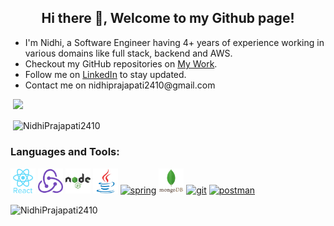 <h2 align="center">Hi there 👋, Welcome to my Github page!</h2>
<ul>
  <li>I'm Nidhi</a>, a Software Engineer having 4+ years of experience working in various domains like full stack, backend and AWS.</li>
  <li>Checkout my GitHub repositories on <a href = "https://github.com/NidhiPrajapati2410">My Work</a>.</li>
  <li>Follow me on <a href="https://www.linkedin.com/in/nidhi-prajapati-324b39205/">LinkedIn</a> to stay updated.</li>
  <li>Contact me on nidhiprajapati2410@gmail.com</li>
</ul>

&nbsp;![](https://komarev.com/ghpvc/?username=NidhiPrajapati2410&color=brightgreen)
<p>&nbsp;<img align="center" src="https://github-readme-stats.vercel.app/api?username=NidhiPrajapati2410&show_icons=true&rank_icon=github&locale=en" alt="NidhiPrajapati2410" />
<!-- <img align="center" src="https://github-readme-stats.vercel.app/api/top-langs/?username=NidhiPrajapati2410&layout=compact&hide_border=true&&langs_count=10&show_icons=true&theme=transparent" /> -->
</p>
<p align="left">
<h3 align="left">Languages and Tools:</h3>
<a href="https://reactjs.org/" target="_blank"> <img src="https://raw.githubusercontent.com/devicons/devicon/master/icons/react/react-original-wordmark.svg" alt="react" width="40" height="40"/></a> <a href="https://redux.js.org" target="_blank"> <img src="https://raw.githubusercontent.com/devicons/devicon/master/icons/redux/redux-original.svg" alt="redux" width="40" height="40"/></a> <a href="https://nodejs.org" target="_blank"> <img src="https://raw.githubusercontent.com/devicons/devicon/master/icons/nodejs/nodejs-original-wordmark.svg" alt="nodejs" width="40" height="40"/></a> <a href="https://www.java.com" target="_blank"> <img src="https://raw.githubusercontent.com/devicons/devicon/master/icons/java/java-original.svg" alt="java" width="40" height="40"/></a> <a href="https://spring.io/" target="_blank"> <img src="https://www.vectorlogo.zone/logos/springio/springio-icon.svg" alt="spring" width="40" height="40"/></a> <a href="https://www.mongodb.com/" target="_blank"> <img src="https://raw.githubusercontent.com/devicons/devicon/master/icons/mongodb/mongodb-original-wordmark.svg" alt="mongodb" width="40" height="40"/></a>  <a href="https://git-scm.com/" target="_blank"> <img src="https://www.vectorlogo.zone/logos/git-scm/git-scm-icon.svg" alt="git" width="40" height="40"/></a> <a href="https://postman.com" target="_blank"> <img src="https://www.vectorlogo.zone/logos/getpostman/getpostman-icon.svg" alt="postman" width="40" height="40"/></a>
&nbsp;
<p><img align="center" src="https://github-readme-streak-stats.herokuapp.com/?user=NidhiPrajapati2410&" alt="NidhiPrajapati2410" /></p>
